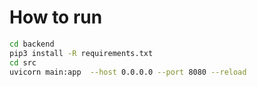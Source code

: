 # How to run

```sh
cd backend
pip3 install -R requirements.txt
cd src
uvicorn main:app  --host 0.0.0.0 --port 8080 --reload
```